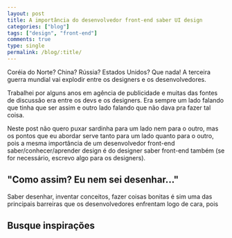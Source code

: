 ```yaml
---
layout: post
title: A importância do desenvolvedor front-end saber UI design
categories: ["blog"]
tags: ["design", "front-end"]
comments: true
type: single
permalink: /blog/:title/
---
```


Coréia do Norte? China? Rússia? Estados Unidos? Que nada! A terceira guerra mundial vai explodir entre os designers e os desenvolvedores.

Trabalhei por alguns anos em agência de publicidade e muitas das fontes de discussão era entre os devs e os designers. Era sempre um lado falando que tinha que ser assim e outro lado falando que não dava pra fazer tal coisa.

Neste post não quero puxar sardinha para um lado nem para o outro, mas os pontos que eu abordar serve tanto para um lado quanto para o outro, pois a mesma importância de um desenvolvedor front-end saber/conhecer/aprender design é do designer saber front-end também (se for necessário, escrevo algo para os designers).

## "Como assim? Eu nem sei desenhar..."

Saber desenhar, inventar conceitos, fazer coisas bonitas é sim uma das principais barreiras que os desenvolvedores enfrentam logo de cara, pois

## Busque inspirações
